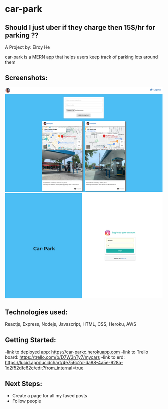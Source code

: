 
# car-park

## Should I just uber if they charge then 15$/hr for parking ??

A Project by: Elroy He

car-park is a MERN app that helps users keep track of parking lots around them

## Screenshots:

![Screen Shot](/public/sc2.png)
![Screen Shot](/public/sc1.png)

## Technologies used:

Reactjs, Express, Nodejs, Javascript, HTML, CSS, Heroku, AWS

## Getting Started:

-link to deployed app: https://car-parkc.herokuapp.com
-link to Trello board: https://trello.com/b/D7W3nTy7/mycars
-link to erd: https://lucid.app/lucidchart/4e756c2d-da88-4a5e-928a-1d2f52dfc62c/edit?from_internal=true
## Next Steps:

- Create a page for all my faved posts
- Follow people
